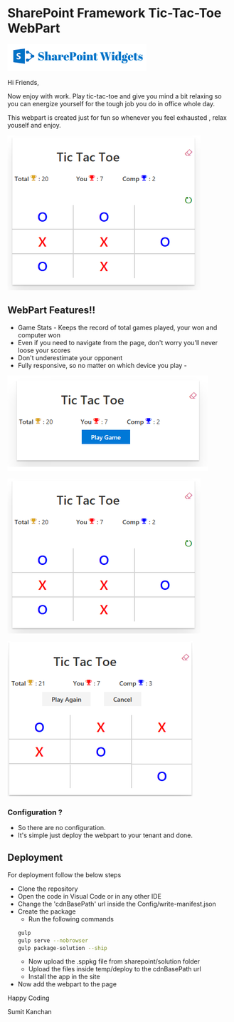 # SharePoint Framework Tic-Tac-Toe WebPart

[![SharePoint Framework - Tic-Tac-Toe](/Images/SP.png?raw=true "SharePoint Framework - Tic-Tac-Toe" )](http://www.sharepointwidgets.com)

Hi Friends,

Now enjoy with work. Play tic-tac-toe and give you mind a bit relaxing so you can energize yourself for the tough job you do in office whole day.

This webpart is created just for fun so whenever you feel exhausted , relax youself and enjoy.

![SharePoint Framework Tic-Tac-Toe Webpart](/Images/Game-SharePointFrameworkTicTacToe.png?raw=true "http://www.sharepointwidgets.com")

## WebPart Features!!
  - Game Stats - Keeps the record of total games played, your won and computer won
  - Even if you need to navigate from the page, don't worry you'll never loose your scores
  - Don't underestimate your opponent
  - Fully responsive, so no matter on which device you play  - 
 
![SharePoint Framework Tic-Tac-Toe Webpart](/Images/StartGame-SharePointFrameworkTicTacToe.png?raw=true "http://www.sharepointwidgets.com")
 
![SharePoint Framework Tic-Tac-Toe Webpart](/Images/Game-SharePointFrameworkTicTacToe.png?raw=true "http://www.sharepointwidgets.com")

![SharePoint Framework Tic-Tac-Toe Webpart](/Images/PlayAgain-SharePointFrameworkTicTacToe.png?raw=true "http://www.sharepointwidgets.com")

### Configuration ?
  - So there are no configuration.
  - It's simple just deploy the webpart to your tenant and done.

## Deployment

For deployment follow the below steps
  - Clone the repository
  - Open the code in Visual Code or in any other IDE
  - Change the 'cdnBasePath' url inside the Config/write-manifest.json
  - Create the package
    - Run the following commands
    ```sh
    gulp
    gulp serve --nobrowser
    gulp package-solution --ship
    ```
    - Now upload the .sppkg file from sharepoint/solution folder
    - Upload the files inside temp/deploy to the cdnBasePath url
    - Install the app in the site
- Now add the webpart to the page
 

Happy Coding  

Sumit Kanchan
